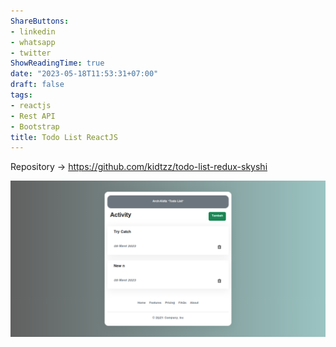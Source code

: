 ```yaml
---
ShareButtons:
- linkedin
- whatsapp
- twitter
ShowReadingTime: true
date: "2023-05-18T11:53:31+07:00"
draft: false
tags:
- reactjs
- Rest API
- Bootstrap
title: Todo List ReactJS
---
```


Repository -> https://github.com/kidtzz/todo-list-redux-skyshi

![Todo-List-ReactJS](./Todo-List-React.png)
